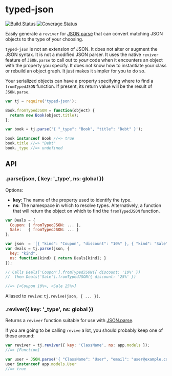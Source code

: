 # typed-json
[![Build Status](https://travis-ci.org/pd/typed-json.png?branch=master)](https://travis-ci.org/pd/typed-json)
[![Coverage Status](https://coveralls.io/repos/pd/typed-json/badge.png?branch=master)](https://coveralls.io/r/pd/typed-json?branch=master)

Easily generate a `reviver` for [JSON.parse][json-parse] that can convert matching JSON objects to the type of your choosing.

`typed-json` is not an extension of JSON. It does not alter or augment the JSON syntax. It is not a modified JSON parser. It uses the native `reviver` feature of `JSON.parse` to call out to *your* code when it encounters an object with the property you specify. It does not know how to instantiate your class or rebuild an object graph. It just makes it simpler for you to do so.

Your serialized objects can have a property specifying where to find a `fromTypedJSON` function. If present, its return value will be the result of `JSON.parse`.

~~~~js
var tj = require('typed-json');

Book.fromTypedJSON = function(object) {
  return new Book(object.title);
};

var book = tj.parse('{ "_type": "Book", "title": "Debt" }');

book instanceof Book //=> true
book.title //=> "Debt"
book._type //=> undefined
~~~~

## API

### .parse(json, { key: '_type', ns: global })
Options:

- **key**: The name of the property used to identify the type.
- **ns**: The namespace in which to resolve types. Alternatively, a function that will return the object on which to find the `fromTypedJSON` function.

~~~~js
var Deals = {
  Coupon: { fromTypedJSON: ... },
  Sale:   { fromTypedJSON: ... }
};

var json  = '[{ "kind": "Coupon", "discount": "10%" }, { "kind": "Sale", "discount": "25%" }]';
var deals = tj.parse(json, {
  key: "kind",
  ns: function(kind) { return Deals[kind]; }
});

// Calls Deals['Coupon'].fromTypedJSON({ discount: '10%' })
//  then Deals['Sale'].fromTypedJSON({ discount: '25%' })

//=> [<Coupon 10%>, <Sale 25%>]
~~~~

Aliased to `revive`: `tj.revive(json, { ... })`.

### .reviver({ key: '_type', ns: global })
Returns a `reviver` function suitable for use with [JSON.parse][json-parse].

If you are going to be calling `revive` a lot, you should probably keep one of these around:

~~~~js
var reviver = tj.reviver({ key: 'ClassName', ns: app.models });
//=> [Function]

var user = JSON.parse('{ "ClassName": "User", "email": "user@example.com" }', reviver);
user instanceof app.models.User
//=> true
~~~~


[json-parse]: https://developer.mozilla.org/en-US/docs/JavaScript/Reference/Global_Objects/JSON/parse
